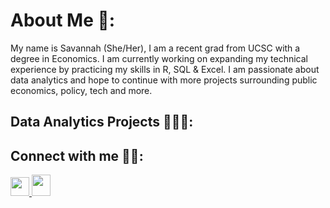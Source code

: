 <h1>  About Me 🙂:</h1>
     My name is Savannah (She/Her), I am a recent grad from UCSC with a degree in Economics.  I am currently working on expanding my technical experience by practicing my skills in R, SQL & Excel.  I am passionate about data analytics and hope to continue with more projects surrounding public economics, policy, tech and more.   

<h2>  Data Analytics Projects 👩🏻‍💻:</h2>



<h2>  Connect with me 🤳🏼:</h2>

<a href="https://www.linkedin.com/in/savannah-r-linkpage/">
     <img src="https://cdn.jsdelivr.net/npm/simple-icons@v3/icons/linkedin.svg" style="width:30px;height:30px;">
</a>


<a href="mailto:salirodr@ucsc.edu">
     <img src="https://user-images.githubusercontent.com/95718002/196139546-070966b0-0f5a-46af-81e9-2a457ff18787.png" style="width:30px;height:34px;">
</a>
